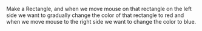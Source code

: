 Make a Rectangle, and when we move mouse on that rectangle on the left side we want to gradually change the color of that rectangle to red and when we move mouse to the right side we want to change the color to blue.

